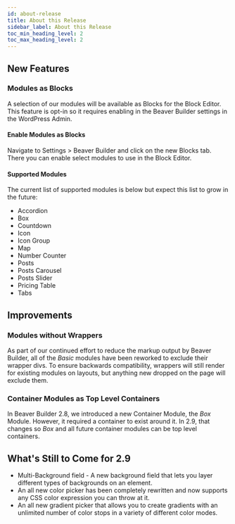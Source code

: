 ```yaml
---
id: about-release
title: About this Release
sidebar_label: About this Release
toc_min_heading_level: 2
toc_max_heading_level: 2
---
```


## New Features

### Modules as Blocks

A selection of our modules will be available as Blocks for the Block Editor. This feature is opt-in so it requires enabling in the Beaver Builder settings in the WordPress Admin.

#### Enable Modules as Blocks

Navigate to Settings > Beaver Builder and click on the new Blocks tab. There you can enable select modules to use in the Block Editor.

#### Supported Modules

The current list of supported modules is below but expect this list to grow in the future:

- Accordion
- Box
- Countdown
- Icon
- Icon Group
- Map
- Number Counter
- Posts
- Posts Carousel
- Posts Slider
- Pricing Table
- Tabs

## Improvements

### Modules without Wrappers

As part of our continued effort to reduce the markup output by Beaver Builder, all of the _Basic_ modules have been reworked to exclude their wrapper divs. To ensure backwards compatibility, wrappers will still render for existing modules on layouts, but anything new dropped on the page will exclude them.

### Container Modules as Top Level Containers

In Beaver Builder 2.8, we introduced a new Container Module, the _Box_ Module. However, it required a container to exist around it. In 2.9, that changes so _Box_ and all future container modules can be top level containers.

## What's Still to Come for 2.9

- Multi-Background field - A new background field that lets you layer different types of backgrounds on an element.
- An all new color picker has been completely rewritten and now supports any CSS color expression you can throw at it.
- An all new gradient picker that allows you to create gradients with an unlimited number of color stops in a variety of different color modes.
